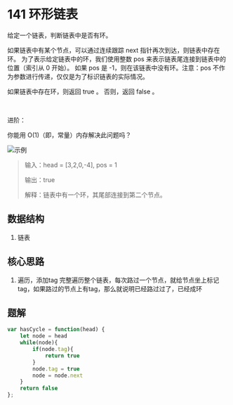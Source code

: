 # 141 环形链表
给定一个链表，判断链表中是否有环。

如果链表中有某个节点，可以通过连续跟踪 next 指针再次到达，则链表中存在环。 为了表示给定链表中的环，我们使用整数 pos 来表示链表尾连接到链表中的位置（索引从 0 开始）。 如果 pos 是 -1，则在该链表中没有环。注意：pos 不作为参数进行传递，仅仅是为了标识链表的实际情况。

如果链表中存在环，则返回 true 。 否则，返回 false 。

 

进阶：

你能用 O(1)（即，常量）内存解决此问题吗？

![示例](https://assets.leetcode-cn.com/aliyun-lc-upload/uploads/2018/12/07/circularlinkedlist.png)

> 输入：head = [3,2,0,-4], pos = 1
> 
> 输出：true
> 
> 解释：链表中有一个环，其尾部连接到第二个节点。

## 数据结构
1. 链表

## 核心思路
1. 遍历，添加tag
完整遍历整个链表，每次路过一个节点，就给节点坐上标记tag，如果路过的节点上有tag，那么就说明已经路过过了，已经成环

## 题解
```js
var hasCycle = function(head) {
    let node = head
    while(node){
        if(node.tag){
            return true
        }
        node.tag = true
        node = node.next
    }
    return false
};
```
